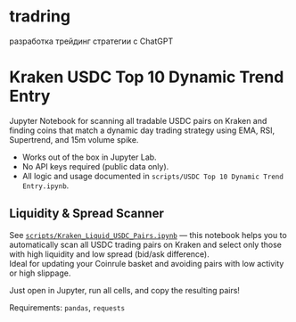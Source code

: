 # tradring
разработка трейдинг стратегии с ChatGPT

# Kraken USDC Top 10 Dynamic Trend Entry

Jupyter Notebook for scanning all tradable USDC pairs on Kraken and finding coins that match a dynamic day trading strategy using EMA, RSI, Supertrend, and 15m volume spike. 

- Works out of the box in Jupyter Lab.
- No API keys required (public data only).
- All logic and usage documented in `scripts/USDC Top 10 Dynamic Trend Entry.ipynb`.

## Liquidity & Spread Scanner

See [`scripts/Kraken_Liquid_USDC_Pairs.ipynb`](scripts/Kraken_Liquid_USDC_Pairs.ipynb) — this notebook helps you to automatically scan all USDC trading pairs on Kraken and select only those with high liquidity and low spread (bid/ask difference).  
Ideal for updating your Coinrule basket and avoiding pairs with low activity or high slippage.

Just open in Jupyter, run all cells, and copy the resulting pairs!

Requirements: `pandas`, `requests`
